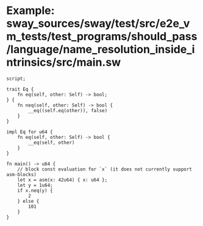 # Example: sway_sources/sway/test/src/e2e_vm_tests/test_programs/should_pass/language/name_resolution_inside_intrinsics/src/main.sw

```sway
script;

trait Eq {
    fn eq(self, other: Self) -> bool;
} {
    fn neq(self, other: Self) -> bool {
        __eq((self.eq(other)), false)
    }
}

impl Eq for u64 {
    fn eq(self, other: Self) -> bool {
        __eq(self, other)
    }
}

fn main() -> u64 {
    // block const evaluation for `x` (it does not currently support asm-blocks)
    let x = asm(x: 42u64) { x: u64 };
    let y = 1u64;
    if x.neq(y) {
        2
    } else {
        101
    }
}

```
